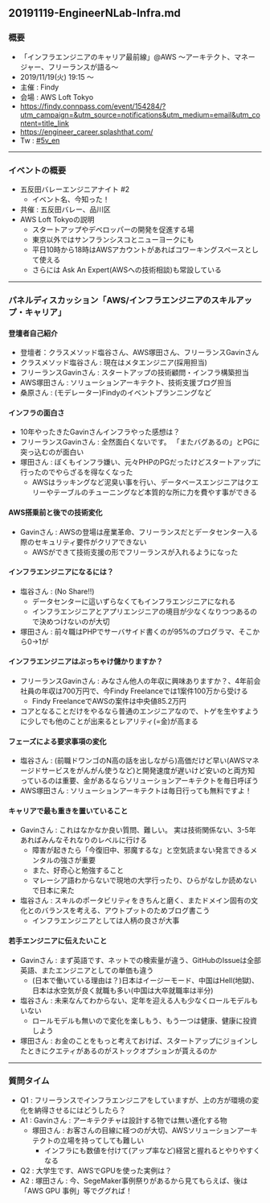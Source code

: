 20191119-EngineerNLab-Infra.md
-----

### 概要

* 「インフラエンジニアのキャリア最前線」@AWS 〜アーキテクト、マネージャー、フリーランスが語る〜
* 2019/11/19(火) 19:15 〜
* 主催 : Findy
* 会場 : AWS Loft Tokyo
* https://findy.connpass.com/event/154284/?utm_campaign=&utm_source=notifications&utm_medium=email&utm_content=title_link
* https://engineer_career.splashthat.com/
* Tw : [#5v_en](https://twitter.com/search?q=%235v_en)

-----

### イベントの概要

* 五反田バレーエンジニアナイト #2
    * イベント名、今知った！
* 共催 : 五反田バレー、品川区
* AWS Loft Tokyoの説明
    * スタートアップやデベロッパーの開発を促進する場
    * 東京以外ではサンフランシスコとニューヨークにも
    * 平日10時から18時はAWSアカウントがあればコワーキングスペースとして使える
    * さらには Ask An Expert(AWSへの技術相談)も常設している

-----

### パネルディスカッション「AWS/インフラエンジニアのスキルアップ・キャリア」

#### 登壇者自己紹介

* 登壇者：クラスメソッド塩谷さん、AWS塚田さん、フリーランスGavinさん
* クラスメソッド塩谷さん : 現在はメタエンジニア(採用担当)
* フリーランスGavinさん : スタートアップの技術顧問・インフラ構築担当
* AWS塚田さん : ソリューションアーキテクト、技術支援ブログ担当
* 桑原さん : (モデレーター)Findyのイベントプランニングなど

#### インフラの面白さ

* 10年やったきたGavinさんインフラやった感想は？
* フリーランスGavinさん : 全然面白くないです。 「またバグあるの」とPGに突っ込むのが面白い
* 塚田さん : ぼくもインフラ嫌い、元々PHPのPGだったけどスタートアップに行ったのでやらざるを得なくなった
    * AWSはラッキングなど泥臭い事を行い、データベースエンジニアはクエリーやテーブルのチューニングなど本質的な所に力を費やす事ができる

#### AWS搭乗前と後での技術変化

* Gavinさん : AWSの登場は産業革命、フリーランスだとデータセンター入る際のセキュリティ要件がクリアできない
    * AWSができて技術支援の形でフリーランスが入れるようになった

#### インフラエンジニアになるには？

* 塩谷さん : (No Share!!)
    * データセンターに這いずらなくてもインフラエンジニアになれる
    * インフラエンジニアとアプリエンジニアの境目が少なくなりつつあるので決めつけないのが大切
* 塚田さん : 前々職はPHPでサーバサイド書くのが95%のプログラマ、そこから0->1が

#### インフラエンジニアはぶっちゃけ儲かりますか？

* フリーランスGavinさん : みなさん他人の年収に興味ありますか？、4年前会社員の年収は700万円で、今Findy Freelanceでは1案件100万から受ける
    * Findy FreelanceでAWSの案件は中央値85.2万円
* コアとなることだけをやるなら普通のエンジニアなので、トゲを生やすように少しでも他のことが出来るとレアリティ(=金)が高まる

#### フェーズによる要求事項の変化

* 塩谷さん : (前職ドワンゴのN高の話を出しながら)高価だけど早い(AWSマネージドサービスをがんがん使うなど)と開発速度が遅いけど安いのと両方知っているのは重要、金があるならソリューションアーキテクトを毎日呼ぼう
* AWS塚田さん : ソリューションアーキテクトは毎日行っても無料ですよ！


#### キャリアで最も重きを置いていること

* Gavinさん : これはなかなか良い質問、難しい。 実は技術関係ない、3-5年あればみんなそれなりのレベルに行ける
    * 障害が起きたら「今復旧中、邪魔するな」と空気読まない発言できるメンタルの強さが重要
    * また、好奇心と勉強すること
    * マレーシア語わからないで現地の大学行ったり、ひらがなしか読めないで日本に来た
* 塩谷さん : スキルのポータビリティをきちんと磨く、またドメイン固有の文化とのバランスを考える、アウトプットのためブログ書こう
    * インフラエンジニアとしては人柄の良さが大事

#### 若手エンジニアに伝えたいこと

* Gavinさん : まず英語です、ネットでの検索量が違う、GitHubのIssueは全部英語、またエンジニアとしての単価も違う
    * (日本で働いている理由は？)日本はイージーモード、中国はHell(地獄)、日本は水空気が良く就職も多い(中国は大卒就職率は半分)
* 塩谷さん : 未来なんてわからない、定年を迎える人も少なくロールモデルもいない
    * ロールモデルも無いので変化を楽しもう、もう一つは健康、健康に投資しよう
* 塚田さん : お金のことをもっと考えておけば、スタートアップにジョインしたときにクエティがあるのがストックオプションが貰えるのか

-----

### 質問タイム

* Q1 : フリーランスでインフラエンジニアをしていますが、上の方が環境の変化を納得させるにはどうしたら？
* A1 : Gavinさん : アーキテクチャは設計する物では無い進化する物
    * 塚田さん : お客さんの目線に経つのが大切、AWSソリューションアーキテクトの立場を持ってしても難しい
        * インフラにも数値を付けて(アップ率など)経営と握れるとやりやすくなる
* Q2 : 大学生です、AWSでGPUを使った実例は？
* A2 : 塚田さん : 今、SegeMaker事例祭りがあるから見てもらえば、後は「AWS GPU 事例」等でググれば！
